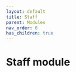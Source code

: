 ```yaml
---
layout: default
title: Staff
parent: Modules
nav_order: 0
has_children: true
---
```


# Staff module
